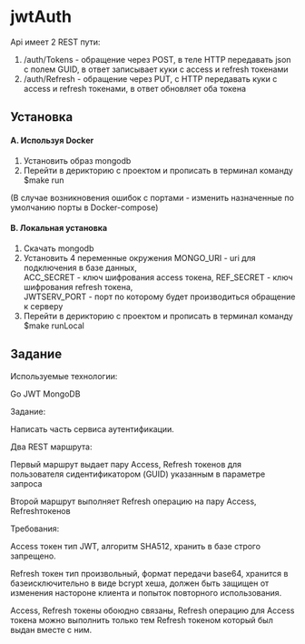 # jwtAuth

Api имеет 2 REST пути:

1. /auth/Tokens - обращение через POST, в теле HTTP передавать json с полем GUID, в ответ записывает куки с access и refresh токенами
2. /auth/Refresh - обращение через PUT, с HTTP передавать куки с access и refresh токенами, в ответ обновляет оба токена

## Установка

#### A. Используя Docker
1. Установить образ mongodb
2. Перейти в дерикторию с проектом и прописать в терминал команду $make run

(В случае возникновения ошибок с портами - изменить назначенные по умолчанию порты в Docker-compose)

#### B. Локальная установка
1. Скачать mongodb
2. Установить 4 переменные окружения MONGO_URI - uri для подключения в базе данных, <br>
ACC_SECRET - ключ шифрования access токена, REF_SECRET - ключ шифрования refresh токена,<br>
JWTSERV_PORT - порт по которому будет производиться обращение к серверу
3. Перейти в дерикторию с проектом и прописать в терминал команду $make runLocal



## Задание

Используемые технологии:

Go
JWT
MongoDB

Задание:

Написать часть сервиса аутентификации.

Два REST маршрута:

Первый маршрут выдает пару Access, Refresh токенов для пользователя сидентификатором (GUID) указанным в параметре запроса

Второй маршрут выполняет Refresh операцию на пару Access, Refreshтокенов

Требования:

Access токен тип JWT, алгоритм SHA512, хранить в базе строго запрещено.

Refresh токен тип произвольный, формат передачи base64, хранится в базеисключительно в виде bcrypt хеша, должен быть защищен от изменения настороне клиента и попыток повторного использования.

Access, Refresh токены обоюдно связаны, Refresh операцию для Access токена можно выполнить только тем Refresh токеном который был выдан вместе с ним.